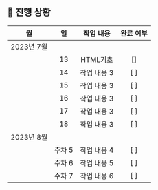 ## 🚟 진행 상황

|     월      |     일     |     작업 내용      | 완료 여부 |
| :---------: | :---------: | :----------------: | :-------: |
|   2023년 7월 |             |                    |           |
|             |     13   | HTML기초        |    []    |
|             |     14   | 작업 내용 3        |    [ ]    |
|             |     15   | 작업 내용 3        |    [ ]    |
|             |     16   | 작업 내용 3        |    [ ]    |
|             |     17   | 작업 내용 3        |    [ ]    |
|             |     18   | 작업 내용 3        |    [ ]    |
|   2023년 8월 |             |                    |           |
|             |     주차 5   | 작업 내용 4        |    [ ]    |
|             |     주차 6   | 작업 내용 5        |    [ ]    |
|             |     주차 7   | 작업 내용 6        |    [ ]    |
